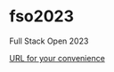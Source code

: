# fso2023
Full Stack Open 2023

[URL for your convenience](https://fullstackopen.com/en/part5/login_in_frontend)
